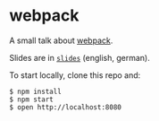 # webpack

A small talk about [webpack](https://webpack.github.io).

Slides are in [`slides`](slides) (english, german).

To start locally, clone this repo and:

```console
$ npm install
$ npm start
$ open http://localhost:8080
```
